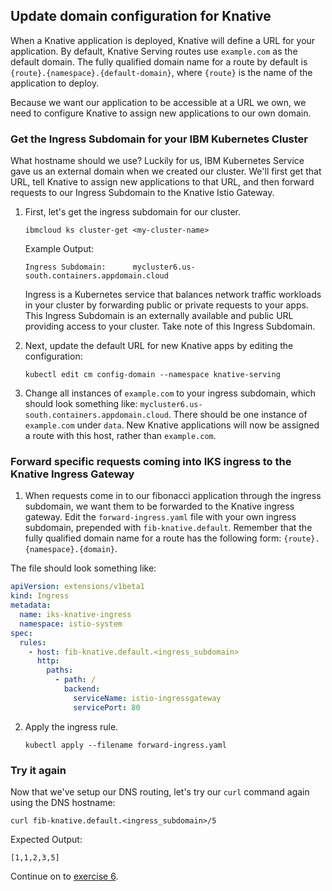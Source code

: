 ## Update domain configuration for Knative
When a Knative application is deployed, Knative will define a URL for your application. By default, Knative Serving routes use `example.com` as the default domain. The fully qualified domain name for a route by default is `{route}.{namespace}.{default-domain}`, where `{route}` is the name of the application to deploy.

Because we want our application to be accessible at a URL we own, we need to configure Knative to assign new applications to our own domain.

### Get the Ingress Subdomain for your IBM Kubernetes Cluster
What hostname should we use? Luckily for us, IBM Kubernetes Service gave us an external domain when we created our cluster. We'll first get that URL, tell Knative to assign new applications to that URL, and then forward requests to our Ingress Subdomain to the Knative Istio Gateway.

1. First, let's get the ingress subdomain for our cluster.

	```
	ibmcloud ks cluster-get <my-cluster-name>
	```

	Example Output:
	```
	Ingress Subdomain:      mycluster6.us-south.containers.appdomain.cloud   
	```
	Ingress is a Kubernetes service that balances network traffic workloads in your cluster by forwarding public or private requests to your apps. This Ingress Subdomain is an externally available and public URL providing access to your cluster. Take note of this Ingress Subdomain.

2. Next, update the default URL for new Knative apps by editing the configuration:

	```
	kubectl edit cm config-domain --namespace knative-serving
	```

3. Change all instances of `example.com` to your ingress subdomain, which should look something like: `mycluster6.us-south.containers.appdomain.cloud`. There should be one instance of `example.com` under `data`. New Knative applications will now be assigned a route with this host, rather than `example.com`.

### Forward specific requests coming into IKS ingress to the Knative Ingress Gateway

1. When requests come in to our fibonacci application through the ingress subdomain, we want them to be forwarded to the Knative ingress gateway. Edit the `forward-ingress.yaml` file with your own ingress subdomain, prepended with `fib-knative.default`. Remember that the fully qualified domain name for a route has the following form: `{route}.{namespace}.{domain}`.

The file should look something like:

```yaml
apiVersion: extensions/v1beta1
kind: Ingress
metadata:
  name: iks-knative-ingress
  namespace: istio-system
spec:
  rules:
    - host: fib-knative.default.<ingress_subdomain>
      http:
        paths:
          - path: /
            backend:
              serviceName: istio-ingressgateway
              servicePort: 80
```

2. Apply the ingress rule.

	```
	kubectl apply --filename forward-ingress.yaml
	```

### Try it again

Now that we've setup our DNS routing, let's try our `curl` command again
using the DNS hostname:

```
curl fib-knative.default.<ingress_subdomain>/5
```

Expected Output:
```
[1,1,2,3,5]
```

Continue on to [exercise 6](../exercise-6/README.md).
